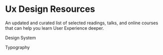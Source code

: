 # Ux Design Resources
An updated and curated list of selected readings, talks, and online courses that can help you learn User Experience deeper.

Design System

Typography
